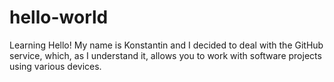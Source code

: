 # hello-world
Learning
Hello! My name is Konstantin and I decided to deal with the GitHub service, which, as I understand it, allows you to work with software projects using various devices.
